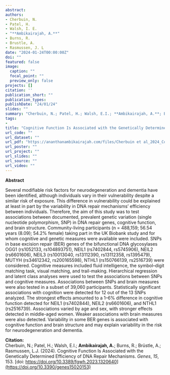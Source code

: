```yaml
---
abstract: 
authors:
- Cherbuin, N.
- Patel, H.
- Walsh, I. E.
- "**Ambikairajah, A.**"
- Burns, R.
- Brustle, A.
- Rasmussen, J. L
date: "2024-01-24T00:00:00Z"
doi: ""
featured: false
image:
  caption: ""
  focal_point: ""
  preview_only: false
projects: []
citation: ''
publication_short: ""
publication_types: 
publishDate: "24/01/24"
slides: ""
summary: "Cherbuin, N.; Patel, H.; Walsh, E.I.; **Ambikairajah, A.**; Burns, R.; Brüstle, A.; Rasmussen, L.J. (2024). Cognitive Function Is Associated with the Genetically Determined Efficiency of DNA Repair Mechanisms. *Genes*, *15*, 153. [doi: https://doi.org/10.3389/fgwh.2023.1320640](https://doi.org/10.3390/genes15020153)"
tags:
- 
title: "Cognitive Function Is Associated with the Genetically Determined Efficiency of DNA Repair Mechanisms"
url_code: ""
url_dataset: ""
url_pdf: "https://ananthanambikairajah.com/files/Cherbuin et al_2024_Cognitive Function Is Associated with the Genetically Determined Efficiency of DNA Repair MechanismsGenes.pdf"
url_poster: ""
url_project: ""
url_slides: ""
url_source: ""
url_video: ""
---
```


**Abstract**   

Several modifiable risk factors for neurodegeneration and dementia have been identified, although individuals vary in their vulnerability despite a similar risk of exposure. This difference in vulnerability could be explained at least in part by the variability in DNA repair mechanisms’ efficiency between individuals. Therefore, the aim of this study was to test associations between documented, prevalent genetic variation (single nucleotide polymorphism, SNP) in DNA repair genes, cognitive function, and brain structure. Community-living participants (n = 488,159; 56.54 years (8.09); 54.2% female) taking part in the UK Biobank study and for whom cognitive and genetic measures were available were included. SNPs in base excision repair (BER) genes of the bifunctional DNA glycosylases OGG1 (rs1052133, rs104893751), NEIL1 (rs7402844, rs5745906), NEIL2 (rs6601606), NEIL3 (rs10013040, rs13112390, rs13112358, rs1395479), MUTYH (rs34612342, rs200165598), NTHL1 (rs150766139, rs2516739) were considered. Cognitive measures included fluid intelligence, the symbol–digit matching task, visual matching, and trail-making. Hierarchical regression and latent class analyses were used to test the associations between SNPs and cognitive measures. Associations between SNPs and brain measures were also tested in a subset of 39,060 participants. Statistically significant associations with cognition were detected for 12 out of the 13 SNPs analyzed. The strongest effects amounted to a 1–6% difference in cognitive function detected for NEIL1 (rs7402844), NEIL2 (rs6601606), and NTHL1 (rs2516739). Associations varied by age and sex, with stronger effects detected in middle-aged women. Weaker associations with brain measures were also detected. Variability in some BER genes is associated with cognitive function and brain structure and may explain variability in the risk for neurodegeneration and dementia.

**Citation:**    
Cherbuin, N.; Patel, H.; Walsh, E.I.; **Ambikairajah, A.**; Burns, R.; Brüstle, A.; Rasmussen, L.J. (2024). Cognitive Function Is Associated with the Genetically Determined Efficiency of DNA Repair Mechanisms. *Genes*, *15*, 153. [doi: https://doi.org/10.3389/fgwh.2023.1320640](https://doi.org/10.3390/genes15020153)
